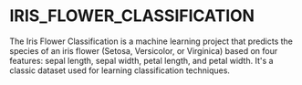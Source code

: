 # IRIS_FLOWER_CLASSIFICATION
The Iris Flower Classification is a machine learning project that predicts the species of an iris flower (Setosa, Versicolor, or Virginica) based on four features: sepal length, sepal width, petal length, and petal width. It's a classic dataset used for learning classification techniques.
